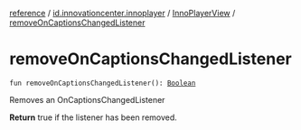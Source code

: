 [reference](../../index.md) / [id.innovationcenter.innoplayer](../index.md) / [InnoPlayerView](index.md) / [removeOnCaptionsChangedListener](./remove-on-captions-changed-listener.md)

# removeOnCaptionsChangedListener

`fun removeOnCaptionsChangedListener(): `[`Boolean`](https://kotlinlang.org/api/latest/jvm/stdlib/kotlin/-boolean/index.html)

Removes an OnCaptionsChangedListener

**Return**
true if the listener has been removed.

